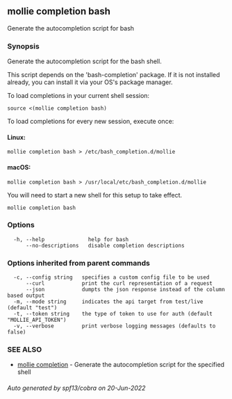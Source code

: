 ## mollie completion bash

Generate the autocompletion script for bash

### Synopsis

Generate the autocompletion script for the bash shell.

This script depends on the 'bash-completion' package.
If it is not installed already, you can install it via your OS's package manager.

To load completions in your current shell session:

	source <(mollie completion bash)

To load completions for every new session, execute once:

#### Linux:

	mollie completion bash > /etc/bash_completion.d/mollie

#### macOS:

	mollie completion bash > /usr/local/etc/bash_completion.d/mollie

You will need to start a new shell for this setup to take effect.


```
mollie completion bash
```

### Options

```
  -h, --help              help for bash
      --no-descriptions   disable completion descriptions
```

### Options inherited from parent commands

```
  -c, --config string   specifies a custom config file to be used
      --curl            print the curl representation of a request
      --json            dumpts the json response instead of the column based output
  -m, --mode string     indicates the api target from test/live (default "test")
  -t, --token string    the type of token to use for auth (default "MOLLIE_API_TOKEN")
  -v, --verbose         print verbose logging messages (defaults to false)
```

### SEE ALSO

* [mollie completion](mollie_completion.md)	 - Generate the autocompletion script for the specified shell

###### Auto generated by spf13/cobra on 20-Jun-2022
